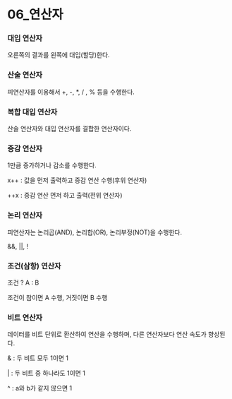 # 06_연산자

### 대입 연산자

오른쪽의 결과를 왼쪽에 대입(할당)한다.

### 산술 연산자

피연산자를 이용해서 +, -, *, / , % 등을 수행한다. 

### 복합 대입 연산자

산술 연산자와 대입 연산자를 결합한 연산자이다. 

### 증감 연산자

1만큼 증가하거나 감소를 수행한다. 

x++ : 값을 먼저 출력하고 증감 연산 수행(후위 연산자)

++x : 증감 연산 먼저 하고 출력(전위 연산자)

### 논리 연산자

피연산자는 논리곱(AND), 논리합(OR), 논리부정(NOT)을 수행한다.

&&, ||, !

### 조건(삼항) 연산자

조건 ? A : B

조건이 참이면 A 수행, 거짓이면 B 수행

### 비트 연산자

데이터를 비트 단위로 환산하여 연산을 수행하며, 다른 연산자보다 연산 속도가 향상된다. 

& : 두 비트 모두 1이면 1

| : 두 비트 증 하나라도 1이면 1

^ : a와 b가 같지 않으면 1